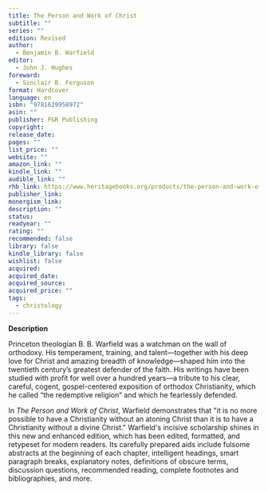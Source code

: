 ```yaml
---
title: The Person and Work of Christ
subtitle: ""
series: ""
edition: Revised
author:
  - Benjamin B. Warfield
editor:
  - John J. Hughes
foreward:
  - Sinclair B. Ferguson
format: Hardcover
language: en
isbn: "9781629958972"
asin: ""
publisher: P&R Publishing
copyright: 
release_date: 
pages: ""
list_price: ""
website: ""
amazon_link: ""
kindle_link: ""
audible_link: ""
rhb_link: https://www.heritagebooks.org/products/the-person-and-work-of-christ-revised-hc-warfield.html
publisher_link: 
monergism_link: 
description: ""
status: 
readyear: ""
rating: ""
recommended: false
library: false
kindle_library: false
wishlist: false
acquired: 
acquired_date: 
acquired_source: 
acquired_price: ""
tags:
  - christology
---
```

**Description**

Princeton theologian B. B. Warfield was a watchman on the wall of orthodoxy. His temperament, training, and talent—together with his deep love for Christ and amazing breadth of knowledge—shaped him into the twentieth century’s greatest defender of the faith. His writings have been studied with profit for well over a hundred years—a tribute to his clear, careful, cogent, gospel-centered exposition of orthodox Christianity, which he called “the redemptive religion” and which he fearlessly defended.

In _The Person and Work of Christ_, Warfield demonstrates that "it is no more possible to have a Christianity without an atoning Christ than it is to have a Christianity without a divine Christ." Warfield's incisive scholarship shines in this new and enhanced edition, which has been edited, formatted, and retypeset for modern readers. Its carefully prepared aids include fulsome abstracts at the beginning of each chapter, intelligent headings, smart paragraph breaks, explanatory notes, definitions of obscure terms, discussion questions, recommended reading, complete footnotes and bibliographies, and more.